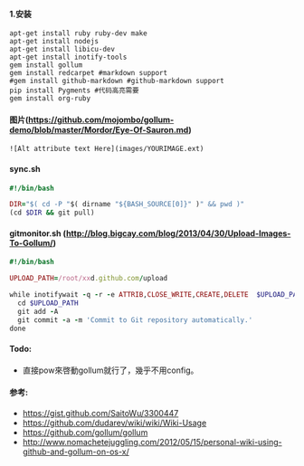 #### 1.安装
```
apt-get install ruby ruby-dev make
apt-get install nodejs 
apt-get install libicu-dev
apt-get install inotify-tools
gem install gollum
gem install redcarpet #markdown support
#gem install github-markdown #github-markdown support
pip install Pygments #代码高亮需要
gem install org-ruby
```

#### 图片(https://github.com/mojombo/gollum-demo/blob/master/Mordor/Eye-Of-Sauron.md)
`![Alt attribute text Here](images/YOURIMAGE.ext)`

#### sync.sh
```ruby
#!/bin/bash

DIR="$( cd -P "$( dirname "${BASH_SOURCE[0]}" )" && pwd )"
(cd $DIR && git pull)
```

#### gitmonitor.sh (http://blog.bigcay.com/blog/2013/04/30/Upload-Images-To-Gollum/)
```ruby
#!/bin/bash

UPLOAD_PATH=/root/xxd.github.com/upload

while inotifywait -q -r -e ATTRIB,CLOSE_WRITE,CREATE,DELETE  $UPLOAD_PATH; do
  cd $UPLOAD_PATH
  git add -A
  git commit -a -m 'Commit to Git repository automatically.'
done
```

#### Todo:
- 直接pow來啓動gollum就行了，幾乎不用config。

#### 参考:
- https://gist.github.com/SaitoWu/3300447
- https://github.com/dudarev/wiki/wiki/Wiki-Usage
- https://github.com/gollum/gollum
- http://www.nomachetejuggling.com/2012/05/15/personal-wiki-using-github-and-gollum-on-os-x/
